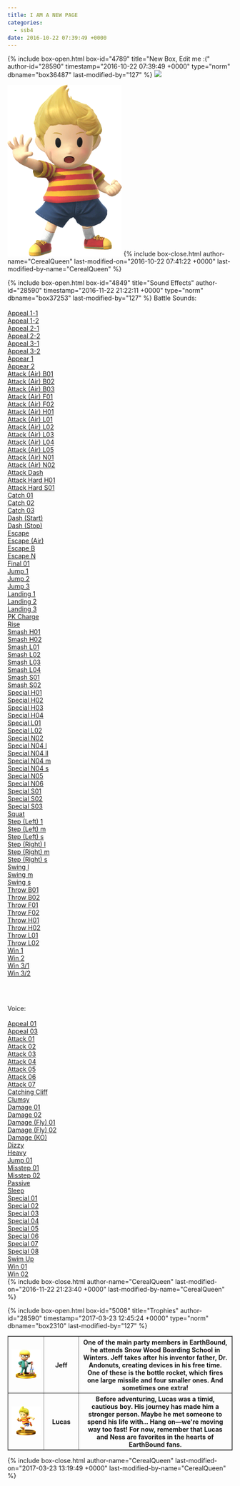 ```yaml
---
title: I AM A NEW PAGE
categories:
  - ssb4
date: 2016-10-22 07:39:49 +0000
---
```

{% include box-open.html box-id="4789" title="New Box, Edit me :(" author-id="28590" timestamp="2016-10-22 07:39:49 +0000" type="norm" dbname="box36487" last-modified-by="127" %}
<img src="Ness.png" />

<img src="Lucas.png" />
{% include box-close.html author-name="CerealQueen" last-modified-on="2016-10-22 07:41:22 +0000" last-modified-by-name="CerealQueen" %}

{% include box-open.html box-id="4849" title="Sound Effects" author-id="28590" timestamp="2016-11-22 21:22:11 +0000" type="norm" dbname="box37253" last-modified-by="127" %}
Battle Sounds:<br /><br />
<table1 />
<a href="Lucas_Appeal_01.wav">Appeal 1-1</a><br />
<a href="Lucas_Appeal_01_02.wav">Appeal 1-2</a><br />
<a href="Lucas_Appeal_02.wav">Appeal 2-1</a><br />
<a href="Lucas_Appeal_02_02.wav">Appeal 2-2</a><br />
<a href="Lucas_Appeal_03.wav">Appeal 3-1</a><br />
<a href="Lucas_Appeal_03_02.wav">Appeal 3-2</a><br />
<a href="Lucas_Appear_01.wav">Appear 1</a><br />
<a href="Lucas_Appear_02.wav">Appear 2</a><br />
<a href="Lucas_Attack_Air_B01.wav">Attack (Air) B01</a><br />
<a href="Lucas_Attack_Air_B02.wav">Attack (Air) B02</a><br />
<a href="Lucas_Attack_Air_B03.wav">Attack (Air) B03</a><br />
<a href="Lucas_Attack_Air_F01.wav">Attack (Air) F01</a><br />
<a href="Lucas_Attack_Air_F02.wav">Attack (Air) F02</a><br />
<a href="Lucas_Attack_Air_H01.wav">Attack (Air) H01</a><br />
<a href="Lucas_Attack_Air_L01.wav">Attack (Air) L01</a><br />
<a href="Lucas_Attack_Air_L02.wav">Attack (Air) L02</a><br />
<a href="Lucas_Attack_Air_L03.wav">Attack (Air) L03</a><br />
<a href="Lucas_Attack_Air_L04.wav">Attack (Air) L04</a><br />
<a href="Lucas_Attack_Air_L05.wav">Attack (Air) L05</a><br />
<a href="Lucas_Attack_Air_N01.wav">Attack (Air) N01</a><br />
<a href="Lucas_Attack_Air_N02.wav">Attack (Air) N02</a><br />
<a href="Lucas_Attack_Dash.wav">Attack Dash</a><br />
<a href="Lucas_Attack_Hard_H01.wav">Attack Hard H01</a><br />
<a href="Lucas_Attack_Hard_S01.wav">Attack Hard S01</a><br />
<a href="Lucas_Catch_01.wav">Catch 01</a><br />
<a href="Lucas_Catch_02.wav">Catch 02</a><br />
<a href="Lucas_Catch_03.wav">Catch 03</a><br />
<a href="Lucas_Dash_Start.wav">Dash (Start)</a><br />
<a href="Lucas_Dash_Stop.wav">Dash (Stop)</a><br />
<a href="Lucas_Escape.wav">Escape</a><br />
<a href="Lucas_Escape_Air.wav">Escape (Air)</a><br />
<a href="Lucas_Escape_B.wav">Escape B</a><br />
<a href="Lucas_Escape_N.wav">Escape N</a><br />
<a href="Lucas_Final_01.wav">Final 01</a><br />
<a href="Lucas_Jump_01.wav">Jump 1</a><br />
<a href="Lucas_Jump_02.wav">Jump 2</a><br />
<a href="Lucas_Jump_03.wav">Jump 3</a><br />
<a href="Lucas_Landing_01.wav">Landing 1</a><br />
<a href="Lucas_Landing_02.wav">Landing 2</a><br />
<a href="Lucas_Landing_03.wav">Landing 3</a><br />
<a href="Lucas_PK_Charge.wav">PK Charge</a><br />
<a href="Lucas_Rise.wav">Rise</a><br />
<a href="Lucas_Smash_H01.wav">Smash H01</a><br />
<a href="Lucas_Smash_H02.wav">Smash H02</a><br />
<table2 />
<a href="Lucas_Smash_L01.wav">Smash L01</a><br />
<a href="Lucas_Smash_L02.wav">Smash L02</a><br />
<a href="Lucas_Smash_L03.wav">Smash L03</a><br />
<a href="Lucas_Smash_L04.wav">Smash L04</a><br />
<a href="Lucas_Smash_S01.wav">Smash S01</a><br />
<a href="Lucas_Smash_S02.wav">Smash S02</a><br />
<a href="Lucas_Special_H01.wav">Special H01</a><br />
<a href="Lucas_Special_H02.wav">Special H02</a><br />
<a href="Lucas_Special_H03.wav">Special H03</a><br />
<a href="Lucas_Special_H04.wav">Special H04</a><br />
<a href="Lucas_Special_L01.wav">Special L01</a><br />
<a href="Lucas_Special_L02.wav">Special L02</a><br />
<a href="Lucas_Special_N02.wav">Special N02</a><br />
<a href="Lucas_Special_N04_l.wav">Special N04 l</a><br />
<a href="Lucas_Special_N04_ll.wav">Special N04 ll</a><br />
<a href="Lucas_Special_N04_m.wav">Special N04 m</a><br />
<a href="Lucas_Special_N04_s.wav">Special N04 s</a><br />
<a href="Lucas_Special_N05.wav">Special N05</a><br />
<a href="Lucas_Special_N06.wav">Special N06</a><br />
<a href="Lucas_Special_S01.wav">Special S01</a><br />
<a href="Lucas_Special_S02.wav">Special S02</a><br />
<a href="Lucas_Special_S03.wav">Special S03</a><br />
<a href="Lucas_Squat.wav">Squat</a><br />
<a href="Lucas_Step_Left_l.wav">Step (Left) 1</a><br />
<a href="Lucas_Step_Left_m.wav">Step (Left) m</a><br />
<a href="Lucas_Step_Left_s.wav">Step (Left) s</a><br />
<a href="Lucas_Step_Right_l.wav">Step (Right) l</a><br />
<a href="Lucas_Step_Right_m.wav">Step (Right) m</a><br />
<a href="Lucas_Step_Right_s.wav">Step (Right) s</a><br />
<a href="Lucas_Swing_l.wav">Swing l</a><br />
<a href="Lucas_Swing_m.wav">Swing m</a><br />
<a href="Lucas_Swing_s.wav">Swing s</a><br />
<a href="Lucas_Throw_B01.wav">Throw B01</a><br />
<a href="Lucas_Throw_B02.wav">Throw B02</a><br />
<a href="Lucas_Throw_F01.wav">Throw F01</a><br />
<a href="Lucas_Throw_F02.wav">Throw F02</a><br />
<a href="Lucas_Throw_H01.wav">Throw H01</a><br />
<a href="Lucas_Throw_H02.wav">Throw H02</a><br />
<a href="Lucas_Throw_L01.wav">Throw L01</a><br />
<a href="Lucas_Throw_L02.wav">Throw L02</a><br />
<a href="Lucas_Win_1.wav">Win 1</a><br />
<a href="Lucas_Win_2.wav">Win 2</a><br />
<a href="Lucas_Win_3.wav">Win 3/1</a><br />
<a href="Lucas_Win_3_02.wav">Win 3/2</a><br />
<table3 />

<br /><br />

Voice:<br /><br />
<table1 />
<a href="Lucas_Voice_Appeal_01.wav">Appeal 01</a><br />
<a href="Lucas_Voice_Appeal_03.wav">Appeal 03</a><br />
<a href="Lucas_Voice_Attack_01.wav">Attack 01</a><br />
<a href="Lucas_Voice_Attack_02.wav">Attack 02</a><br />
<a href="Lucas_Voice_Attack_03.wav">Attack 03</a><br />
<a href="Lucas_Voice_Attack_04.wav">Attack 04</a><br />
<a href="Lucas_Voice_Attack_05.wav">Attack 05</a><br />
<a href="Lucas_Voice_Attack_06.wav">Attack 06</a><br />
<a href="Lucas_Voice_Attack_07.wav">Attack 07</a><br />
<a href="Lucas_Voice_Cliff_Catch.wav">Catching Cliff</a><br />
<a href="Lucas_Voice_Clumsy.wav">Clumsy</a><br />
<a href="Lucas_Voice_Damage_01.wav">Damage 01</a><br />
<a href="Lucas_Voice_Damage_02.wav">Damage 02</a><br />
<a href="Lucas_Voice_Damage_Fly_01.wav">Damage (Fly) 01</a><br />
<a href="Lucas_Voice_Damage_Fly_02.wav">Damage (Fly) 02</a><br />
<a href="Lucas_Voice_Damage_KO.wav">Damage (KO)</a><br />
<a href="Lucas_Voice_Dizzy.wav">Dizzy</a><br />
<table2 />
<a href="Lucas_Voice_Heavy_Get.wav">Heavy</a><br />
<a href="Lucas_Voice_Jump_01.wav">Jump 01</a><br />
<a href="Lucas_Voice_Miss_Foot_01.wav">Misstep 01</a><br />
<a href="Lucas_Voice_Miss_Foot_02.wav">Misstep 02</a><br />
<a href="Lucas_Voice_Passive.wav">Passive</a><br />
<a href="Lucas_Voice_Sleep.wav">Sleep</a><br />
<a href="Lucas_Voice_Special_001.wav">Special 01</a><br />
<a href="Lucas_Voice_Special_002.wav">Special 02</a><br />
<a href="Lucas_Voice_Special_003.wav">Special 03</a><br />
<a href="Lucas_Voice_Special_004.wav">Special 04</a><br />
<a href="Lucas_Voice_Special_005.wav">Special 05</a><br />
<a href="Lucas_Voice_Special_006.wav">Special 06</a><br />
<a href="Lucas_Voice_Special_007.wav">Special 07</a><br />
<a href="Lucas_Voice_Special_008.wav">Special 08</a><br />
<a href="Lucas_Voice_Swim_Up.wav">Swim Up</a><br />
<a href="Lucas_Voice_Win_01.wav">Win 01</a><br />
<a href="Lucas_Voice_Win_02.wav">Win 02</a><br />
<table3 />
{% include box-close.html author-name="CerealQueen" last-modified-on="2016-11-22 21:23:40 +0000" last-modified-by-name="CerealQueen" %}

{% include box-open.html box-id="5008" title="Trophies" author-id="28590" timestamp="2017-03-23 12:45:24 +0000" type="norm" dbname="box2310" last-modified-by="127" %}
<table class="fixed" border="1">
    <col width="150px" />
    <col width="100px" />
    <col width="600px" />
  <tr>
    <th><a href="Jeff.png" ><img src="Jeff_T.png" /></a></th>
    <th><b>Jeff</b></th>
    <th>One of the main party members in EarthBound, he attends Snow Wood Boarding School in Winters. Jeff takes after his inventor father, Dr. Andonuts, creating devices in his free time. One of these is the bottle rocket, which fires one large missile and four smaller ones. And sometimes one extra!</th>
</tr>
  <tr>
    <th><a href="Lucas Original.png" ><img src="Lucas_T.png" /></a></th>
    <th>Lucas</th>
    <th>Before adventuring, Lucas was a timid, cautious boy. His journey has made him a stronger person. Maybe he met someone to spend his life with... Hang on—we're moving way too fast! For now, remember that Lucas and Ness are favorites in the hearts of EarthBound fans.</th></tr></table>
{% include box-close.html author-name="CerealQueen" last-modified-on="2017-03-23 13:19:49 +0000" last-modified-by-name="CerealQueen" %}
